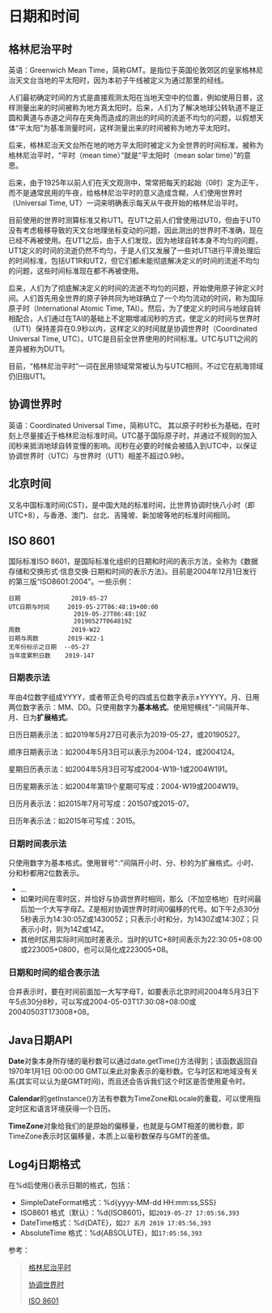 # 日期和时间

## 格林尼治平时

英语：Greenwich Mean Time，简称GMT。是指位于英国伦敦郊区的皇家格林尼治天文台当地的平太阳时，因为本初子午线被定义为通过那里的经线。

人们最初确定时间的方式是直接观测太阳在当地天空中的位置，例如使用日晷，这样测量出来的时间被称为地方真太阳时。后来，人们为了解决地球公转轨道不是正圆和黄道与赤道之间存在夹角而造成的测出的时间的流逝不均匀的问题，以假想天体“平太阳”为基准测量时间，这样测量出来的时间被称为地方平太阳时。

后来，格林尼治天文台所在地的地方平太阳时被定义为全世界的时间标准，被称为格林尼治平时，“平时（mean time）”就是“平太阳时（mean solar time）”的意思。

后来，由于1925年以前人们在天文观测中，常常把每天的起始（0时）定为正午，而不是通常民用的午夜，给格林尼治平时的意义造成含糊，人们使用世界时（Universal Time, UT）一词来明确表示每天从午夜开始的格林尼治平时。

目前使用的世界时测算标准又称UT1。在UT1之前人们曾使用过UT0，但由于UT0没有考虑极移导致的天文台地理坐标变动的问题，因此测出的世界时不准确，现在已经不再被使用。在UT1之后，由于人们发现，因为地球自转本身不均匀的问题，UT1定义的时间的流逝仍然不均匀，于是人们又发展了一些对UT1进行平滑处理后的时间标准，包括UT1R和UT2，但它们都未能彻底解决定义的时间的流逝不均匀的问题，这些时间标准现在都不再被使用。

后来，人们为了彻底解决定义的时间的流逝不均匀的问题，开始使用原子钟定义时间。人们首先用全世界的原子钟共同为地球确立了一个均匀流动的时间，称为国际原子时（International Atomic Time, TAI）。然后，为了使定义的时间与地球自转相配合，人们通过在TAI的基础上不定期增减闰秒的方式，使定义的时间与世界时（UT1）保持差异在0.9秒以内，这样定义的时间就是协调世界时（Coordinated Universal Time, UTC）。UTC是目前全世界使用的时间标准。UTC与UT1之间的差异被称为DUT1。

目前，“格林尼治平时”一词在民用领域常常被认为与UTC相同，不过它在航海领域仍旧指UT1。

## 协调世界时

英语：Coordinated Universal Time，简称UTC。 其以原子时秒长为基础，在时刻上尽量接近于格林尼治标准时间。UTC基于国际原子时，并通过不规则的加入闰秒来抵消地球自转变慢的影响。闰秒在必要的时候会被插入到UTC中，以保证协调世界时（UTC）与世界时（UT1）相差不超过0.9秒。

## 北京时间

又名中国标准时间(CST)，是中国大陆的标准时间，比世界协调时快八小时（即UTC+8），与香港、澳门、台北、吉隆坡、新加坡等地的标准时间相同。

## ISO 8601

国际标准ISO 8601，是国际标准化组织的日期和时间的表示方法，全称为《数据存储和交换形式·信息交换·日期和时间的表示方法》。目前是2004年12月1日发行的第三版“ISO8601:2004”。一些示例：

```
日期              2019-05-27
UTC日期与时间     2019-05-27T06:48:19+00:00
                  2019-05-27T06:48:19Z
                  20190527T064819Z
周数              2019-W22
日期与周数        2019-W22-1
无年份标示之日期  --05-27
当年度累积日数    2019-147
```

### 日期表示法

年由4位数字组成YYYY，或者带正负号的四或五位数字表示±YYYYY。月、日用两位数字表示：MM、DD。只使用数字为**基本格式**。使用短横线"-"间隔开年、月、日为**扩展格式**。

日历日期表示法：如2019年5月27日可表示为2019-05-27，或20190527。

顺序日期表示法：如2004年5月3日可以表示为2004-124，或2004124。

星期日历表示法：如2004年5月3日可写成2004-W19-1或2004W191。

日历星期表示法：如2004年第19个星期可写成：2004-W19或2004W19。

日历月表示法：如2015年7月可写成：201507或2015-07。

日历年表示法：如2015年可写成：2015。

### 日期时间表示法

只使用数字为基本格式。使用冒号":"间隔开小时、分、秒的为扩展格式。小时、分和秒都用2位数表示。

- ...
- 如果时间在零时区，并恰好与协调世界时相同，那么（不加空格地）在时间最后加一个大写字母Z。Z是相对协调世界时时间0偏移的代号。如下午2点30分5秒表示为14:30:05Z或143005Z；只表示小时和分，为1430Z或14:30Z；只表示小时，则为14Z或14Z。
- 其他时区用实际时间加时差表示，当时的UTC+8时间表示为22:30:05+08:00或223005+0800，也可以简化成223005+08。

### 日期和时间的组合表示法

合并表示时，要在时间前面加一大写字母T，如要表示北京时间2004年5月3日下午5点30分8秒，可以写成2004-05-03T17:30:08+08:00或20040503T173008+08。

## Java日期API

**Date**对象本身所存储的毫秒数可以通过date.getTime()方法得到；该函数返回自1970年1月1日 00:00:00 GMT以来此对象表示的毫秒数。它与时区和地域没有关系(其实可以认为是GMT时间)，而且还会告诉我们这个时区是否使用夏令时。

**Calendar**的getInstance()方法有参数为TimeZone和Locale的重载，可以使用指定时区和语言环境获得一个日历。

**TimeZone**对象给我们的是原始的偏移量，也就是与GMT相差的微秒数，即TimeZone表示时区偏移量，本质上以毫秒数保存与GMT的差值。

## Log4j日期格式

在%d后使用{}表示日期的格式，包括：

- SimpleDateFormat格式：%d{yyyy-MM-dd HH:mm:ss,SSS}
- ISO8601 格式（默认）：%d{ISO8601}，如`2019-05-27 17:05:56,393`
- DateTime格式：%d{DATE}，如`27 五月 2019 17:05:56,393`
- AbsoluteTime 格式：%d{ABSOLUTE}，如`17:05:56,393`

参考：

> [格林尼治平时](https://zh.wikipedia.org/wiki/%E6%A0%BC%E6%9E%97%E5%B0%BC%E6%B2%BB%E6%A8%99%E6%BA%96%E6%99%82%E9%96%93)
>
> [协调世界时](https://zh.wikipedia.org/wiki/%E5%8D%8F%E8%B0%83%E4%B8%96%E7%95%8C%E6%97%B6)
>
> [ISO 8601](https://zh.wikipedia.org/zh-sg/ISO_8601)
